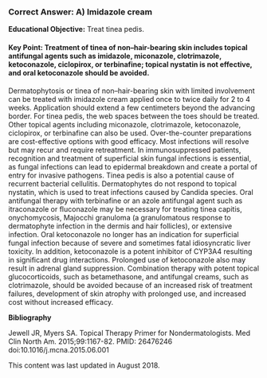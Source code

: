 
### Correct Answer: A) Imidazole cream 

**Educational Objective:** Treat tinea pedis.

#### **Key Point:** Treatment of tinea of non–hair-bearing skin includes topical antifungal agents such as imidazole, miconazole, clotrimazole, ketoconazole, ciclopirox, or terbinafine; topical nystatin is not effective, and oral ketoconazole should be avoided.

Dermatophytosis or tinea of non–hair-bearing skin with limited involvement can be treated with imidazole cream applied once to twice daily for 2 to 4 weeks. Application should extend a few centimeters beyond the advancing border. For tinea pedis, the web spaces between the toes should be treated. Other topical agents including miconazole, clotrimazole, ketoconazole, ciclopirox, or terbinafine can also be used. Over-the-counter preparations are cost-effective options with good efficacy. Most infections will resolve but may recur and require retreatment. In immunosuppressed patients, recognition and treatment of superficial skin fungal infections is essential, as fungal infections can lead to epidermal breakdown and create a portal of entry for invasive pathogens. Tinea pedis is also a potential cause of recurrent bacterial cellulitis.
Dermatophytes do not respond to topical nystatin, which is used to treat infections caused by Candida species.
Oral antifungal therapy with terbinafine or an azole antifungal agent such as itraconazole or fluconazole may be necessary for treating tinea capitis, onychomycosis, Majocchi granuloma (a granulomatous response to dermatophyte infection in the dermis and hair follicles), or extensive infection. Oral ketoconazole no longer has an indication for superficial fungal infection because of severe and sometimes fatal idiosyncratic liver toxicity. In addition, ketoconazole is a potent inhibitor of CYP3A4 resulting in significant drug interactions. Prolonged use of ketoconazole also may result in adrenal gland suppression.
Combination therapy with potent topical glucocorticoids, such as betamethasone, and antifungal creams, such as clotrimazole, should be avoided because of an increased risk of treatment failures, development of skin atrophy with prolonged use, and increased cost without increased efficacy.

**Bibliography**

Jewell JR, Myers SA. Topical Therapy Primer for Nondermatologists. Med Clin North Am. 2015;99:1167-82. PMID: 26476246 doi:10.1016/j.mcna.2015.06.001

This content was last updated in August 2018.